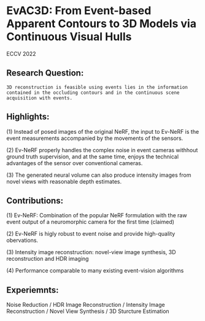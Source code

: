 # EvAC3D: From Event-based Apparent Contours to 3D Models via Continuous Visual Hulls

ECCV 2022

## Research Question:
    3D reconstruction is feasible using events lies in the information contained in the occluding contours and in the continuous scene acquisition with events.
    
## Highlights:
(1) Instead of posed images of the original NeRF, the input to Ev-NeRF is the event measurements accompanied by the movements of the sensors.

(2) Ev-NeRF properly handles the complex noise in event cameras withhout ground truth supervision, and at the same time, enjoys the technical advantages of the sensor over conventional cameras.

(3) The generated neural volume can also produce intensity images from novel views with reasonable depth estimates.
	
## Contributions:
(1) Ev-NeRF: Combination of the popular NeRF formulation with the raw event output of a neuromorphic camera for the first time (claimed)

(2) Ev-NeRF is higly robust to event noise and provide high-quality obervations.

(3) Intensity image reconstruction: novel-view image synthesis, 3D reconstruction and HDR imaging

(4) Performance comparable to many existing event-vision algorithms 

## Experiemnts:
Noise Reduction / HDR Image Reconstruction / Intensity Image Reconstruction / Novel View Synthesis / 3D Sturcture Estimation

